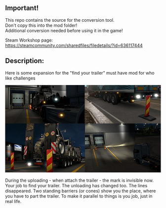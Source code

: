 ## Important!

This repo contains the source for the conversion tool.  
Don't copy this into the mod folder!  
Additional conversion needed before using it in the game!

Steam Workshop page: https://steamcommunity.com/sharedfiles/filedetails/?id=636117444

## Description:

Here is some expansion for the "find your trailer" must have mod for who like challenges

![Image of mod](https://github.com/davidzoli/ets2_mod_no_trailer_symbols/blob/master/workshop-files/no_trailer_symbols.jpg?raw=true)

During the uploading - when attach the trailer - the mark is invisible now. Your job to find your trailer.
The unloading has changed too. The lines disappeared. Two standing barriers (or cones) show you the place, where you have to part the trailer. To make it parallel to things is you job, just in real life.
